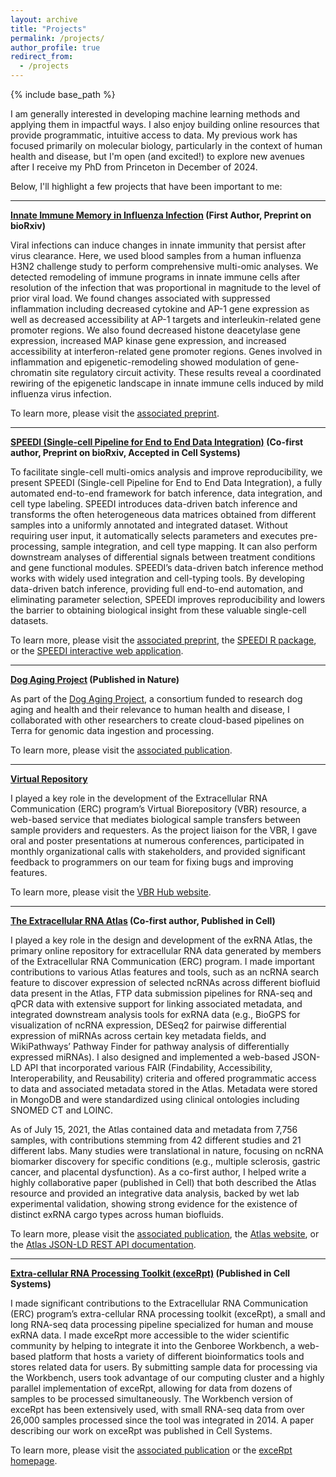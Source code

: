 ```yaml
---
layout: archive
title: "Projects"
permalink: /projects/
author_profile: true
redirect_from:
  - /projects
---
```


{% include base_path %}

I am generally interested in developing machine learning methods and applying them in impactful ways. I also enjoy building online resources that provide programmatic, intuitive access to data. My previous work has focused primarily on molecular biology, particularly in the context of human health and disease, but I'm open (and excited!) to explore new avenues after I receive my PhD from Princeton in December of 2024.

Below, I'll highlight a few projects that have been important to me:

---

**[Innate Immune Memory in Influenza Infection](https://www.biorxiv.org/content/10.1101/2024.09.20.612974v1) (First Author, Preprint on bioRxiv)**

Viral infections can induce changes in innate immunity that persist after virus clearance. Here, we used blood samples from a human influenza H3N2 challenge study to perform comprehensive multi-omic analyses. We detected remodeling of immune programs in innate immune cells after resolution of the infection that was proportional in magnitude to the level of prior viral load. We found changes associated with suppressed inflammation including decreased cytokine and AP-1 gene expression as well as decreased accessibility at AP-1 targets and interleukin-related gene promoter regions. We also found decreased histone deacetylase gene expression, increased MAP kinase gene expression, and increased accessibility at interferon-related gene promoter regions. Genes involved in inflammation and epigenetic-remodeling showed modulation of gene-chromatin site regulatory circuit activity. These results reveal a coordinated rewiring of the epigenetic landscape in innate immune cells induced by mild influenza virus infection.

To learn more, please visit the [associated preprint](https://www.biorxiv.org/content/10.1101/2024.09.20.612974v1).

---

**[SPEEDI (Single-cell Pipeline for End to End Data Integration)](https://www.biorxiv.org/content/10.1101/2023.11.01.564815v2) (Co-first author, Preprint on bioRxiv, Accepted in Cell Systems)**

To facilitate single-cell multi-omics analysis and improve reproducibility, we present SPEEDI (Single-cell Pipeline for End to End Data Integration), a fully automated end-to-end framework for batch inference, data integration, and cell type labeling. SPEEDI introduces data-driven batch inference and transforms the often heterogeneous data matrices obtained from different samples into a uniformly annotated and integrated dataset. Without requiring user input, it automatically selects parameters and executes pre-processing, sample integration, and cell type mapping. It can also perform downstream analyses of differential signals between treatment conditions and gene functional modules. SPEEDI’s data-driven batch inference method works with widely used integration and cell-typing tools. By developing data-driven batch inference, providing full end-to-end automation, and eliminating parameter selection, SPEEDI improves reproducibility and lowers the barrier to obtaining biological insight from these valuable single-cell datasets.

To learn more, please visit the [associated preprint](https://www.biorxiv.org/content/10.1101/2023.11.01.564815v2), the [SPEEDI R package](https://github.com/FunctionLab/SPEEDI), or the [SPEEDI interactive web application](https://speedi.princeton.edu/).

---

**[Dog Aging Project](https://www.nature.com/articles/s41586-021-04282-9) (Published in Nature)**

As part of the [Dog Aging Project](https://dogagingproject.org/), a consortium funded to research dog aging and health and their relevance to human health and disease,  I collaborated with other researchers to create cloud-based pipelines on Terra for genomic data ingestion and processing.

To learn more, please visit the [associated publication](https://www.nature.com/articles/s41586-021-04282-9).

---

**[Virtual Repository](https://genboree.org/vbr-hub/)**

I played a key role in the development of the Extracellular RNA Communication (ERC) program’s Virtual Biorepository (VBR) resource, a web-based service that mediates biological sample transfers between sample providers and requesters. As the project liaison for the VBR, I gave oral and poster presentations at numerous conferences, participated in monthly organizational calls with stakeholders, and provided significant feedback to programmers on our team for fixing bugs and improving features.

To learn more, please visit the [VBR Hub website](https://genboree.org/vbr-hub/).

---

**[The Extracellular RNA Atlas](https://www.cell.com/cell/fulltext/S0092-8674(19)30167-9?sf210646493=1) (Co-first author, Published in Cell)**

I played a key role in the design and development of the exRNA Atlas, the primary online repository for extracellular RNA data generated by members of the Extracellular RNA Communication (ERC) program. I made important contributions to various Atlas features and tools, such as an ncRNA search feature to discover expression of selected ncRNAs across different biofluid data present in the Atlas, FTP data submission pipelines for RNA-seq and qPCR data with extensive support for linking associated metadata, and integrated downstream analysis tools for exRNA data (e.g., BioGPS for visualization of ncRNA expression, DESeq2 for pairwise differential expression of miRNAs across certain key metadata fields, and WikiPathways’ Pathway Finder for pathway analysis of differentially expressed miRNAs). I also designed and implemented a web-based JSON-LD API that incorporated various FAIR (Findability, Accessibility, Interoperability, and Reusability) criteria and offered programmatic access to data and associated metadata stored in the Atlas. Metadata were stored in MongoDB and were standardized using clinical ontologies including SNOMED CT and LOINC.

As of July 15, 2021, the Atlas contained data and metadata from 7,756 samples, with contributions stemming from 42 different studies and 21 different labs. Many studies were translational in nature, focusing on ncRNA biomarker discovery for specific conditions (e.g., multiple sclerosis, gastric cancer, and placental dysfunction). As a co-first author, I helped write a highly collaborative paper (published in Cell) that both described the Atlas resource and provided an integrative data analysis, backed by wet lab experimental validation, showing strong evidence for the existence of distinct exRNA cargo types across human biofluids.

To learn more, please visit the [associated publication](https://www.cell.com/cell/fulltext/S0092-8674(19)30167-9?sf210646493=1), the [Atlas website](https://exrna-atlas.org/), or the [Atlas JSON-LD REST API documentation](https://brl-bcm.stoplight.io/docs/exrna-atlas-json-api/ZG9jOjQ1Mg-overview).

---

**[Extra-cellular RNA Processing Toolkit (exceRpt)](https://www.cell.com/cell/fulltext/S0092-8674(19)30167-9?sf210646493=1) (Published in Cell Systems)**

I made significant contributions to the Extracellular RNA Communication (ERC) program’s extra-cellular RNA processing toolkit (exceRpt), a small and long RNA-seq data processing pipeline specialized for human and mouse exRNA data. I made exceRpt more accessible to the wider scientific community by helping to integrate it into the Genboree Workbench, a web-based platform that hosts a variety of different bioinformatics tools and stores related data for users. By submitting sample data for processing via the Workbench, users took advantage of our computing cluster and a highly parallel implementation of exceRpt, allowing for data from dozens of samples to be processed simultaneously. The Workbench version of exceRpt has been extensively used, with small RNA-seq data from over 26,000 samples processed since the tool was integrated in 2014. A paper describing our work on exceRpt was published in Cell Systems.

To learn more, please visit the [associated publication](https://www.cell.com/cell-systems/fulltext/S2405-4712(19)30074-2?sf210646498=1) or the [exceRpt homepage](https://github.gersteinlab.org/exceRpt/).
